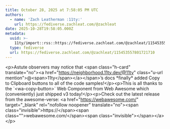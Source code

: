```yaml
---
title: October 28, 2025 at 7:58:05 PM UTC
authors:
  - name: 'Zach Leatherman :11ty:'
    url: https://fediverse.zachleat.com/@zachleat
date: 2025-10-28T19:58:05.000Z
metadata:
  uuid: >-
    11ty/import::rss::https://fediverse.zachleat.com/@zachleat/115453557801721710
  type: fediverse
  url: https://fediverse.zachleat.com/@zachleat/115453557801721710
---
```

\<p>Astute observers may notice that \<span class="h-card" translate="no">\<a href="https://neighborhood.11ty.dev/@11ty" class="u-url mention">@\<span>11ty\</span>\</a>\</span>’s docs \*finally\* added Copy to Clipboard buttons to all of the code samples!\</p>\<p>This is all thanks to the \`&lt;wa-copy-button&gt;\` Web Component from Web Awesome which (conveniently) just shipped v3 today!\</p>\<p>Check out the latest release from the awesome-verse: \<a href="https://webawesome.com/" target="\_blank" rel="nofollow noopener" translate="no">\<span class="invisible">https://\</span>\<span class="">webawesome.com/\</span>\<span class="invisible">\</span>\</a>\</p>